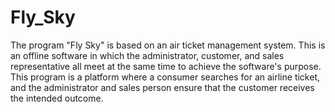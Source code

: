 # Fly_Sky
The program "Fly Sky" is based on an air ticket management system. This is an offline software in which the administrator, customer, and sales representative all meet at the same time to achieve the software's purpose. This program is a platform where a consumer searches for an airline ticket, and the administrator and sales person ensure that the customer receives the intended outcome.

